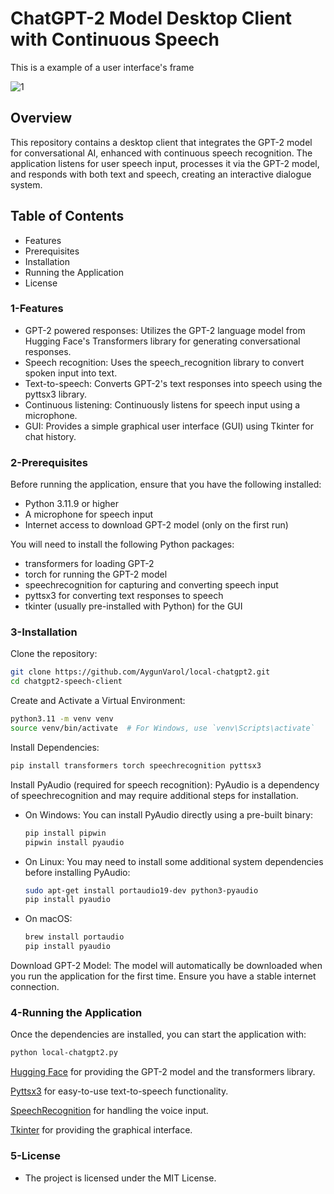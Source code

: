 # ChatGPT-2 Model Desktop Client with Continuous Speech

This is a example of a user interface's frame

![1](https://github.com/user-attachments/assets/56f06bb6-24f5-4a54-b9df-70bc474f8efa)

## Overview
This repository contains a desktop client that integrates the GPT-2 model for conversational AI, enhanced with continuous speech recognition. The application listens for user speech input, processes it via the GPT-2 model, and responds with both text and speech, creating an interactive dialogue system.

## Table of Contents
- Features
- Prerequisites
- Installation
- Running the Application
- License

### 1-Features
* GPT-2 powered responses: Utilizes the GPT-2 language model from Hugging Face's Transformers library for generating conversational responses.
* Speech recognition: Uses the speech_recognition library to convert spoken input into text.
* Text-to-speech: Converts GPT-2's text responses into speech using the pyttsx3 library.
* Continuous listening: Continuously listens for speech input using a microphone.
* GUI: Provides a simple graphical user interface (GUI) using Tkinter for chat history.

### 2-Prerequisites
Before running the application, ensure that you have the following installed:

* Python 3.11.9 or higher
* A microphone for speech input
* Internet access to download GPT-2 model (only on the first run)

You will need to install the following Python packages:

* transformers for loading GPT-2
* torch for running the GPT-2 model
* speechrecognition for capturing and converting speech input
* pyttsx3 for converting text responses to speech
* tkinter (usually pre-installed with Python) for the GUI

### 3-Installation
Clone the repository:
```bash
git clone https://github.com/AygunVarol/local-chatgpt2.git
cd chatgpt2-speech-client
```
Create and Activate a Virtual Environment:
```bash
python3.11 -m venv venv
source venv/bin/activate  # For Windows, use `venv\Scripts\activate`
```
Install Dependencies:
```bash
pip install transformers torch speechrecognition pyttsx3
```
Install PyAudio (required for speech recognition):
PyAudio is a dependency of speechrecognition and may require additional steps for installation.
  - On Windows: You can install PyAudio directly using a pre-built binary:
    ```bash
    pip install pipwin
    pipwin install pyaudio
    ```
  - On Linux: You may need to install some additional system dependencies before installing PyAudio:
    ```bash
    sudo apt-get install portaudio19-dev python3-pyaudio
    pip install pyaudio
    ```
  - On macOS:
    ```bash
    brew install portaudio
    pip install pyaudio
    ```
Download GPT-2 Model:
The model will automatically be downloaded when you run the application for the first time. Ensure you have a stable internet connection.

### 4-Running the Application
Once the dependencies are installed, you can start the application with:
```bash
python local-chatgpt2.py
```

[Hugging Face](https://huggingface.co/) for providing the GPT-2 model and the transformers library.

[Pyttsx3](https://pypi.org/project/pyttsx3/) for easy-to-use text-to-speech functionality.

[SpeechRecognition](https://pypi.org/project/SpeechRecognition/) for handling the voice input.

[Tkinter](https://wiki.python.org/moin/TkInter) for providing the graphical interface.

### 5-License
   - The project is licensed under the MIT License.
    
